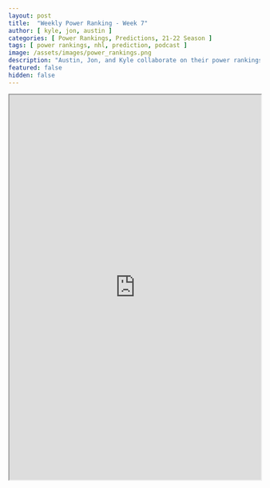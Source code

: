 ```yaml
---
layout: post
title:  "Weekly Power Ranking - Week 7"
author: [ kyle, jon, austin ]
categories: [ Power Rankings, Predictions, 21-22 Season ]
tags: [ power rankings, nhl, prediction, podcast ]
image: /assets/images/power_rankings.png
description: "Austin, Jon, and Kyle collaborate on their power rankings for week 7 of the NHL 2021 season."
featured: false
hidden: false
---
```


<iframe src="https://docs.google.com/spreadsheets/d/e/2PACX-1vQIVnUv5qvNOLeZrPAYDR1_U_ZH0eKVRQpHoeuuMxTH3rgZxzEEi3JSh_gRwcgwS2IynaXDiRxJfBP6/pubhtml?gid=0&amp;single=true&amp;widget=true&amp;headers=false"  width="100%" height="770"></iframe>

